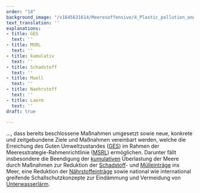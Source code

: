 ```yaml
---
order: "14"
background_image: "/v1645631614/Meeresoffensive/4_Plastic_pollution_angela-compagnone-unsplash_dzyzwh.jpg"
text_translation: ''
explanations:
- title: GES
  text: ''
- title: MSRL
  text: ''
- title: kumulativ
  text: ''
- title: Schadstoff
  text: ''
- title: Muell
  text: ''
- title: Naehrstoff
  text: ''
- title: Laerm
  text: ''
draft: true

---
```

…, dass bereits beschlossene Maßnahmen umgesetzt sowie neue, konkrete und zeitgebundene Ziele und Maßnahmen vereinbart werden, welche die Erreichung des Guten Umweltzustandes ([GES](# "GES")) im Rahmen der Meeresstrategie-Rahmenrichtlinie ([MSRL](# "MSRL")) ermöglichen. Darunter fällt insbesondere die Beendigung der [kumulativen](# "kumulativ") Überlastung der Meere durch Maßnahmen zur Reduktion der [Schadstoff](# "Schadstoff")- und [Mülleinträge](# "Muell") ins Meer, eine Reduktion der [Nährstoffeinträge](# "Naehrstoff") sowie national wie international greifende Schallschutzkonzepte zur Eindämmung und Vermeidung von [Unterwasserlärm](# "Laerm").